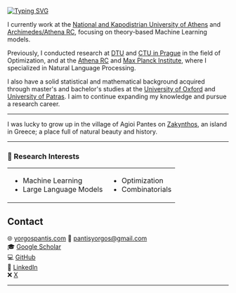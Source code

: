 [![Typing SVG](https://readme-typing-svg.demolab.com/?lines=Hi,+I'm+Yorgos+Pantis)](https://git.io/typing-svg)

I currently work at the [National and Kapodistrian University of Athens](https://www.di.uoa.gr/en) and [Archimedes/Athena RC](https://archimedesai.gr/en/), focusing on theory-based Machine Learning models.

Previously, I conducted research at [DTU](https://www.compute.dtu.dk/) and [CTU in Prague](https://fel.cvut.cz/en) in the field of Optimization, and at the [Athena RC](https://www.athenarc.gr/en/imsi) and [Max Planck Institute](https://www.mis.mpg.de/), where I specialized in Natural Language Processing.

I also have a solid statistical and mathematical background acquired through master's and bachelor's studies at the [University of Oxford](https://www.stats.ox.ac.uk/) and [University of Patras](https://www.math.upatras.gr/en). I aim to continue expanding my knowledge and pursue a research career.

---

I was lucky to grow up in the village of Agioi Pantes on [Zakynthos](https://en.wikipedia.org/wiki/Zakynthos), an island in Greece; a place full of natural beauty and history.

---

### 🔬 Research Interests

<table>
  <tr>
    <td>

- Machine Learning  
- Large Language Models

</td>
    <td>

- Optimization  
- Combinatorials

</td>
  </tr>
</table>


## Contact
🌐 [yorgospantis.com](https://yorgospantis.com)
📧 [pantisyorgos@gmail.com](mailto:pantisyorgos@gmail.com)  
🎓 [Google Scholar](https://scholar.google.com/citations?user=SkQq70gAAAAJ&hl=en&oi=ao)  
💻 [GitHub](https://github.com/yorgospantis)  
🔗 [LinkedIn](https://www.linkedin.com/in/yorgospantis)  
❌ [X](https://x.com/yorgos_pantis)  

---
